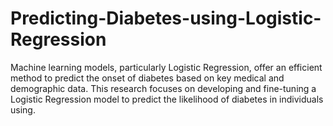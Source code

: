 # Predicting-Diabetes-using-Logistic-Regression
Machine learning models, particularly Logistic Regression, offer an efficient method to predict the onset of diabetes based on key medical and demographic data. This research focuses on developing and fine-tuning a Logistic Regression model to predict the likelihood of diabetes in individuals using.
